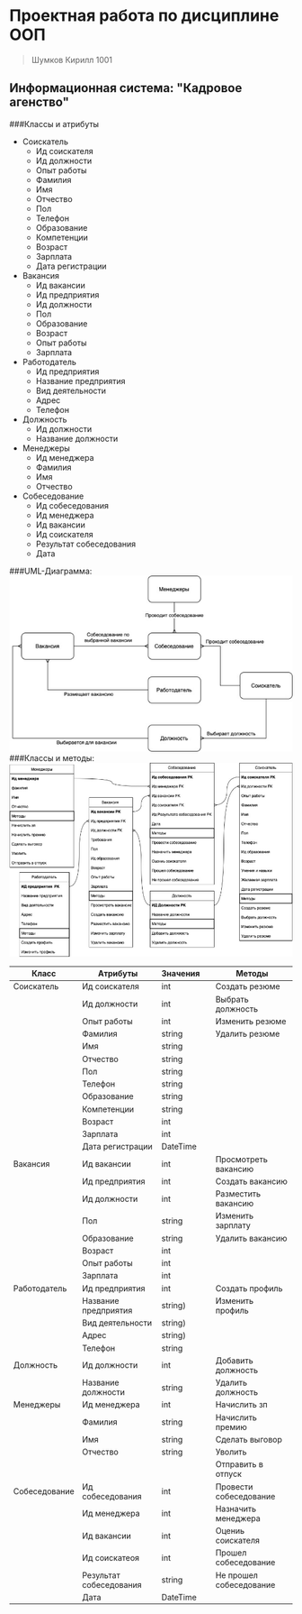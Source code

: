 # Проектная работа по дисциплине ООП
> Шумков Кирилл 1001

## Информационная система: "Кадровое агенство"

###Классы и атрибуты

 - Соискатель
   - Ид соискателя
   - Ид должности
   - Опыт работы
   - Фамилия
   - Имя
   - Отчество
   - Пол
   - Телефон
   - Образование 
   - Компетенции
   - Возраст
   - Зарплата
   - Дата регистрации
 - Вакансия
   - Ид вакансии
   - Ид предприятия
   - Ид должности
   - Пол
   - Образование
   - Возраст
   - Опыт работы
   - Зарплата
 - Работодатель
   - Ид предприятия
   - Название предприятия
   - Вид деятельности
   - Адрес
   - Телефон
 - Должность
   - Ид должности
   - Название должности
 - Менеджеры
   - Ид менеджера
   - Фамилия
   - Имя
   - Отчество
 - Собеседование
   - Ид собеседования
   - Ид менеджера
   - Ид вакансии
   - Ид соискателя
   - Результат собеседования
   - Дата
 
###UML-Диаграмма:
 ![UML-Диаграмма:](https://github.com/KirillShumkov/Kiril_l1001/blob/main/ООП%20UML-Диаграмма.jpg) 
###Классы и методы:
![Классы и методы:](https://github.com/KirillShumkov/Kiril_l1001/blob/main/ООП%20Классы%20и%20методы.jpg)


| Класс | Атрибуты | Значения |  | Методы |
|-------|----------|----------|--|---------------------| 
| Соискатель | Ид соискателя | int | | Создать резюме |
| | Ид должности | int | | Выбрать должность |
| | Опыт работы | int | | Изменить резюме |
| | Фамилия | string | | Удалить резюме |
| | Имя | string | |  |
| | Отчество | string | |  |
| | Пол | string | |  |
| | Телефон | string | |  |
| | Образование | string | |  |
| | Компетенции | string | |  |
| | Возраст | int | |  |
| | Зарплата | int | |  |
| | Дата регистрации | DateTime | |  |
| Вакансия | Ид вакансии | int | | Просмотреть вакансию |
| | Ид предприятия | int | | Создать вакансию |
| | Ид должности | int | | Разместить вакансию |
| | Пол | string | | Изменить зарплату |
| | Образование | string | | Удалить вакансию |
| | Возраст | int | |  |
| | Опыт работы | int | |  |
| | Зарплата | int | |  |
| Работодатель | Ид предприятия | int | | Создать профиль |
| | Название предприятия | string) | | Изменить профиль |
| | Вид деятельности | string) | |  |
| | Адрес | string) | |  |
| | Телефон | string | |  |
| Должность | Ид должности | int | | Добавить должность |
| | Название должности | string | | Удалить должность |
| Менеджеры | Ид менеджера | int | | Начислить зп |
| | Фамилия | string | | Начислить премию |
| | Имя | string | | Сделать выговор |
| | Отчество | string | | Уволить |
| | | | | Отправить в отпуск |
| Собеседование | Ид собеседования | int | | Провести собеседование |
| | Ид менеджера | int | | Назначить менеджера |
| | Ид вакансии | int | | Оцениь соискателя |
| | Ид соискатеоя | int | | Прошел собеседование |
| | Результат собеседования | string | | Не прошел собеседование |
| | Дата | DateTime | |  |





